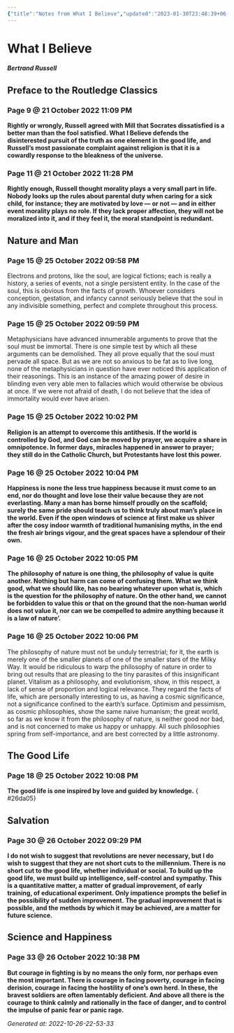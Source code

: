 ```yaml
---
{"title":"Notes from What I Believe","updated":"2023-01-30T23:48:39+06:00","created":"2022-10-26T16:53:46+06:00","latitude":23.7827339,"longitude":90.4214169,"altitude":-43.8,"dg-publish":true,"dg-note-icon":"stone","tags":["philosophy","modern","western","reading-notes"],"permalink":"/personal/reading/notes-and-highlights/what-i-believe/","dgPassFrontmatter":true,"noteIcon":"stone"}
---
```


# What I Believe
##### Bertrand Russell

## Preface to the Routledge Classics
### Page 9 @ 21 October 2022 11:09 PM
**Rightly or wrongly, Russell agreed with Mill that Socrates dissatisfied is a better man than the fool satisfied. What I Believe defends the disinterested pursuit of the truth as one element in the good life, and Russell’s most passionate complaint against religion is that it is a cowardly response to the bleakness of the universe.**

### Page 11 @ 21 October 2022 11:28 PM
**Rightly enough, Russell thought morality plays a very small part in life. Nobody looks up the rules about parental duty when caring for a sick child, for instance; they are motivated by love — or not — and in either event morality plays no role. If they lack proper affection, they will not be moralized into it, and if they feel it, the moral standpoint is redundant.**

## Nature and Man
### Page 15 @ 25 October 2022 09:58 PM
Electrons and protons, like the soul, are logical fictions; each is really a history, a series of events, not a single persistent entity. In the case of the soul, this is obvious from the facts of growth. Whoever considers conception, gestation, and infancy cannot seriously believe that the soul in any indivisible something, perfect and complete throughout this process.

### Page 15 @ 25 October 2022 09:59 PM
Metaphysicians have advanced innumerable arguments to prove that the soul must be immortal. There is one simple test by which all these arguments can be demolished. They all prove equally that the soul must pervade all space. But as we are not so anxious to be fat as to live long, none of the metaphysicians in question have ever noticed this application of their reasonings. This is an instance of the amazing power of desire in blinding even very able men to fallacies which would otherwise be obvious at once. If we were not afraid of death, I do not believe that the idea of immortality would ever have arisen.

### Page 15 @ 25 October 2022 10:02 PM
**Religion is an attempt to overcome this antithesis. If the world is controlled by God, and God can be moved by prayer, we acquire a share in omnipotence. In former days, miracles happened in answer to prayer; they still do in the Catholic Church, but Protestants have lost this power.**

### Page 16 @ 25 October 2022 10:04 PM
**Happiness is none the less true happiness because it must come to an end, nor do thought and love lose their value because they are not everlasting. Many a man has borne himself proudly on the scaffold; surely the same pride should teach us to think truly about man’s place in the world. Even if the open windows of science at first make us shiver after the cosy indoor warmth of traditional humanising myths, in the end the fresh air brings vigour, and the great spaces have a splendour of their own.**

### Page 16 @ 25 October 2022 10:05 PM
**The philosophy of nature is one thing, the philosophy of value is quite another. Nothing but harm can come of confusing them. What we think good, what we should like, has no bearing whatever upon what is, which is the question for the philosophy of nature. On the other hand, we cannot be forbidden to value this or that on the ground that the non-human world does not value it, nor can we be compelled to admire anything because it is a law of nature’.**

### Page 16 @ 25 October 2022 10:06 PM
The philosophy of nature must not be unduly terrestrial; for it, the earth is merely one of the smaller planets of one of the smaller stars of the Milky Way. It would be ridiculous to warp the philosophy of nature in order to bring out results that are pleasing to the tiny parasites of this insignificant planet. Vitalism as a philosophy, and evolutionism, show, in this respect, a lack of sense of proportion and logical relevance. They regard the facts of life, which are personally interesting to us, as having a cosmic significance, not a significance confined to the earth’s surface. Optimism and pessimism, as cosmic philosophies, show the same naive humanism; the great world, so far as we know it from the philosophy of nature, is neither good nor bad, and is not concerned to make us happy or unhappy. All such philosophies spring from self-importance, and are best corrected by a little astronomy.

## The Good Life
### Page 18 @ 25 October 2022 10:08 PM
**The good life is one inspired by love and guided by knowledge.**
{ #26da05}


## Salvation
### Page 30 @ 26 October 2022 09:29 PM
**I do not wish to suggest that revolutions are never necessary, but I do wish to suggest that they are not short cuts to the millennium. There is no short cut to the good life, whether individual or social. To build up the good life, we must build up intelligence, self-control and sympathy. This is a quantitative matter, a matter of gradual improvement, of early training, of educational experiment. Only impatience prompts the belief in the possibility of sudden improvement. The gradual improvement that is possible, and the methods by which it may be achieved, are a matter for future science.**

## Science and Happiness
### Page 33 @ 26 October 2022 10:38 PM
**But courage in fighting is by no means the only form, nor perhaps even the most important. There is courage in facing poverty, courage in facing derision, courage in facing the hostility of one’s own herd. In these, the bravest soldiers are often lamentably deficient. And above all there is the courage to think calmly and rationally in the face of danger, and to control the impulse of panic fear or panic rage.**



_Generated at: 2022-10-26-22-53-33_